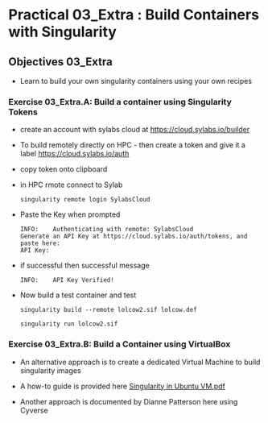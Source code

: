 # Practical 03_Extra : Build Containers with Singularity



## Objectives 03_Extra

- Learn to build your own singularity containers using your own recipes




### Exercise 03_Extra.A: Build a container using Singularity Tokens

- create an account with sylabs cloud at https://cloud.sylabs.io/builder 

- To build remotely directly on HPC - then create a token and give it a label https://cloud.sylabs.io/auth

- copy token onto clipboard

- in HPC rmote connect to Sylab

  ```
  singularity remote login SylabsCloud
  ```

  

- Paste the Key when prompted

  ```
  INFO:    Authenticating with remote: SylabsCloud
  Generate an API Key at https://cloud.sylabs.io/auth/tokens, and paste here:
  API Key: 
  ```

- if successful then successful message

  ```
  INFO:    API Key Verified!
  ```

- Now build a test container and test

  ```
  singularity build --remote lolcow2.sif lolcow.def
  ```

  ```
  singularity run lolcow2.sif
  ```

  

### Exercise 03_Extra.B: Build a Container using VirtualBox

- An alternative approach is to create a dedicated Virtual Machine to build singularity images

- A how-to guide is provided here [Singularity in Ubuntu VM.pdf](https://github.com/chidiugonna/Intro_to_NeuroHPC/blob/master/Singularity_in_Ubuntu_VM.pdf) 

- Another approach is documented by Dianne Patterson here using Cyverse

  

